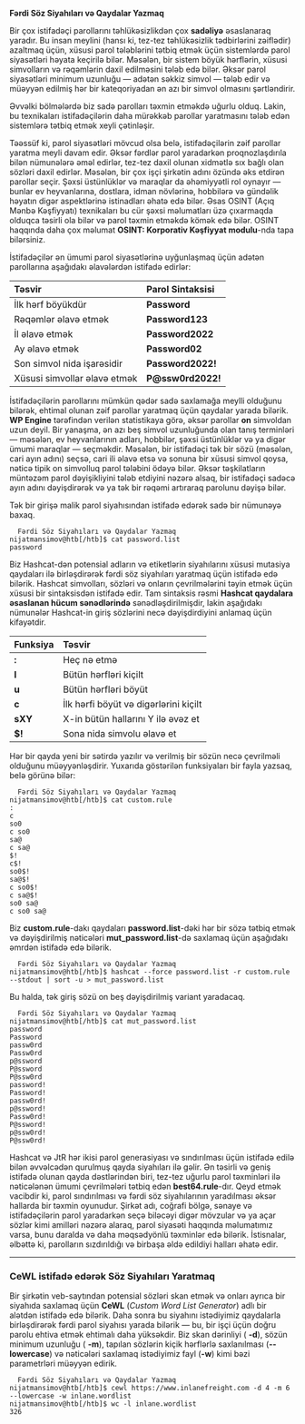 **Fərdi Söz Siyahıları və Qaydalar Yazmaq**

Bir çox istifadəçi parollarını təhlükəsizlikdən çox **sadəliyə** əsaslanaraq yaradır. Bu insan meylini (hansı ki, tez-tez təhlükəsizlik tədbirlərini zəiflədir) azaltmaq üçün, xüsusi parol tələblərini tətbiq etmək üçün sistemlərdə parol siyasətləri həyata keçirilə bilər. Məsələn, bir sistem böyük hərflərin, xüsusi simvolların və rəqəmlərin daxil edilməsini tələb edə bilər. Əksər parol siyasətləri minimum uzunluğu — adətən səkkiz simvol — tələb edir və müəyyən edilmiş hər bir kateqoriyadan ən azı bir simvol olmasını şərtləndirir.

Əvvəlki bölmələrdə biz sadə parolları təxmin etməkdə uğurlu olduq. Lakin, bu texnikaları istifadəçilərin daha mürəkkəb parollar yaratmasını tələb edən sistemlərə tətbiq etmək xeyli çətinləşir.

Təəssüf ki, parol siyasətləri mövcud olsa belə, istifadəçilərin zəif parollar yaratma meyli davam edir. Əksər fərdlər parol yaradarkən proqnozlaşdırıla bilən nümunələrə əməl edirlər, tez-tez daxil olunan xidmətlə sıx bağlı olan sözləri daxil edirlər. Məsələn, bir çox işçi şirkətin adını özündə əks etdirən parollar seçir. Şəxsi üstünlüklər və maraqlar da əhəmiyyətli rol oynayır — bunlar ev heyvanlarına, dostlara, idman növlərinə, hobbilərə və gündəlik həyatın digər aspektlərinə istinadları əhatə edə bilər. Əsas OSINT (Açıq Mənbə Kəşfiyyatı) texnikaları bu cür şəxsi məlumatları üzə çıxarmaqda olduqca təsirli ola bilər və parol təxmin etməkdə kömək edə bilər. OSINT haqqında daha çox məlumat **OSINT: Korporativ Kəşfiyyat modulu**-nda tapa bilərsiniz.

İstifadəçilər ən ümumi parol siyasətlərinə uyğunlaşmaq üçün adətən parollarına aşağıdakı əlavələrdən istifadə edirlər:

| Təsvir | Parol Sintaksisi |
| :--- | :--- |
| İlk hərf böyükdür | **Password** |
| Rəqəmlər əlavə etmək | **Password123** |
| İl əlavə etmək | **Password2022** |
| Ay əlavə etmək | **Password02** |
| Son simvol nida işarəsidir | **Password2022\!** |
| Xüsusi simvollar əlavə etmək | **P@ssw0rd2022\!** |

İstifadəçilərin parollarını mümkün qədər sadə saxlamağa meylli olduğunu bilərək, ehtimal olunan zəif parollar yaratmaq üçün qaydalar yarada bilərik. **WP Engine** tərəfindən verilən statistikaya görə, əksər parollar **on** simvoldan uzun deyil. Bir yanaşma, ən azı beş simvol uzunluğunda olan tanış terminləri — məsələn, ev heyvanlarının adları, hobbilər, şəxsi üstünlüklər və ya digər ümumi maraqlar — seçməkdir. Məsələn, bir istifadəçi tək bir sözü (məsələn, cari ayın adını) seçsə, cari ili əlavə etsə və sonuna bir xüsusi simvol qoysa, nəticə tipik on simvolluq parol tələbini ödəyə bilər. Əksər təşkilatların müntəzəm parol dəyişikliyini tələb etdiyini nəzərə alsaq, bir istifadəçi sadəcə ayın adını dəyişdirərək və ya tək bir rəqəmi artıraraq parolunu dəyişə bilər.

Tək bir girişə malik parol siyahısından istifadə edərək sadə bir nümunəyə baxaq.

```
  Fərdi Söz Siyahıları və Qaydalar Yazmaq
nijatmansimov@htb[/htb]$ cat password.list
password
```

Biz Hashcat-dən potensial adların və etiketlərin siyahılarını xüsusi mutasiya qaydaları ilə birləşdirərək fərdi söz siyahıları yaratmaq üçün istifadə edə bilərik. Hashcat simvolları, sözləri və onların çevrilmələrini təyin etmək üçün xüsusi bir sintaksisdən istifadə edir. Tam sintaksis rəsmi **Hashcat qaydalara əsaslanan hücum sənədlərində** sənədləşdirilmişdir, lakin aşağıdakı nümunələr Hashcat-in giriş sözlərini necə dəyişdirdiyini anlamaq üçün kifayətdir.

| Funksiya | Təsvir |
| :--- | :--- |
| **:** | Heç nə etmə |
| **l** | Bütün hərfləri kiçilt |
| **u** | Bütün hərfləri böyüt |
| **c** | İlk hərfi böyüt və digərlərini kiçilt |
| **sXY** | X-in bütün hallarını Y ilə əvəz et |
| **$\!** | Sona nida simvolu əlavə et |

Hər bir qayda yeni bir sətirdə yazılır və verilmiş bir sözün necə çevrilməli olduğunu müəyyənləşdirir. Yuxarıda göstərilən funksiyaları bir fayla yazsaq, belə görünə bilər:

```
  Fərdi Söz Siyahıları və Qaydalar Yazmaq
nijatmansimov@htb[/htb]$ cat custom.rule
:
c
so0
c so0
sa@
c sa@
$!
c$!
so0$!
sa@$!
c so0$!
c sa@$!
so0 sa@
c so0 sa@
```

Biz **custom.rule**-dakı qaydaları **password.list**-dəki hər bir sözə tətbiq etmək və dəyişdirilmiş nəticələri **mut\_password.list**-də saxlamaq üçün aşağıdakı əmrdən istifadə edə bilərik.

```
  Fərdi Söz Siyahıları və Qaydalar Yazmaq
nijatmansimov@htb[/htb]$ hashcat --force password.list -r custom.rule --stdout | sort -u > mut_password.list
```

Bu halda, tək giriş sözü on beş dəyişdirilmiş variant yaradacaq.

```
  Fərdi Söz Siyahıları və Qaydalar Yazmaq
nijatmansimov@htb[/htb]$ cat mut_password.list
password
Password
passw0rd
Passw0rd
p@ssword
P@ssword
P@ssw0rd
password!
Password!
passw0rd!
p@ssword!
Passw0rd!
P@ssword!
p@ssw0rd!
P@ssw0rd!
```

Hashcat və JtR hər ikisi parol generasiyası və sındırılması üçün istifadə edilə bilən əvvəlcədən qurulmuş qayda siyahıları ilə gəlir. Ən təsirli və geniş istifadə olunan qayda dəstlərindən biri, tez-tez uğurlu parol təxminləri ilə nəticələnən ümumi çevrilmələri tətbiq edən **best64.rule**-dır. Qeyd etmək vacibdir ki, parol sındırılması və fərdi söz siyahılarının yaradılması əksər hallarda bir təxmin oyunudur. Şirkət adı, coğrafi bölgə, sənaye və istifadəçilərin parol yaradarkən seçə biləcəyi digər mövzular və ya açar sözlər kimi amilləri nəzərə alaraq, parol siyasəti haqqında məlumatımız varsa, bunu daralda və daha məqsədyönlü təxminlər edə bilərik. İstisnalar, əlbəttə ki, parolların sızdırıldığı və birbaşa əldə edildiyi halları əhatə edir.

-----

### CeWL istifadə edərək Söz Siyahıları Yaratmaq

Bir şirkətin veb-saytından potensial sözləri skan etmək və onları ayrıca bir siyahıda saxlamaq üçün **CeWL** (*Custom Word List Generator*) adlı bir alətdən istifadə edə bilərik. Daha sonra bu siyahını istədiyimiz qaydalarla birləşdirərək fərdi parol siyahısı yarada bilərik — bu, bir işçi üçün doğru parolu ehtiva etmək ehtimalı daha yüksəkdir. Biz skan dərinliyi ( **-d**), sözün minimum uzunluğu ( **-m**), tapılan sözlərin kiçik hərflərlə saxlanılması (**--lowercase**) və nəticələri saxlamaq istədiyimiz fayl (**-w**) kimi bəzi parametrləri müəyyən edirik.

```
  Fərdi Söz Siyahıları və Qaydalar Yazmaq
nijatmansimov@htb[/htb]$ cewl https://www.inlanefreight.com -d 4 -m 6 --lowercase -w inlane.wordlist
nijatmansimov@htb[/htb]$ wc -l inlane.wordlist
326
```
